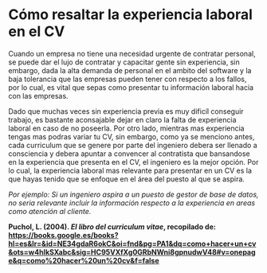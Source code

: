 # Cómo resaltar la experiencia laboral en el CV

Cuando un empresa no tiene una necesidad urgente de contratar personal, se puede dar el lujo de contratar y capacitar gente sin experiencia, sin embargo, dada la alta demanda de personal en el ambito del software y la baja tolerancia que las empresas pueden tener con respecto a los fallos, por lo cual, es vital que sepas como presentar tu información laboral hacia con las empresas.

Dado que muchas veces sin experiencia previa es muy dificíl conseguir trabajo, es bastante aconsajable dejar en claro la falta de experiencia laboral en caso de no poseerla. Por otro lado, mientras mas experiencia tengas mas podras variar tu CV, sin embargo, como ya se menciono antes, cada curriculum que se genere por parte del ingeniero debera ser llenado a consciencia y debera apuntar a convencer al contratista que bansandose en la experiencia que presenta en el CV, el ingeniero es la mejor opción. Por lo cual, la experiencia laboral mas relevante para presentar en un CV es la que hayas tenido que se enfoque en el área del puesto al que se aspira.

*Por ejemplo: Si un ingeniero aspira a un puesto de gestor de base de datos, no seria relevante incluir la información respecto a la experiencia en areas como atención al cliente.*

**Puchol, L. (2004). *El libro del curriculum vitae*, recopilado de: https://books.google.es/books?hl=es&lr=&id=NE34gdaR6okC&oi=fnd&pg=PA1&dq=como+hacer+un+cv&ots=w4hIkSXabc&sig=HC95VXfXg0GRbNWni8gpnudwV48#v=onepage&q=como%20hacer%20un%20cv&f=false**
